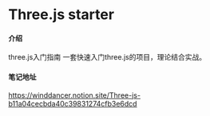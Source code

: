 <!--
 * @Descripttion: Readme
 * @Author: huangjitao
 * @Date: 2021-08-04 20:35:13
 * @Function: three.js入门、进阶指南
-->
# Three.js starter

#### 介绍
three.js入门指南
一套快速入门three.js的项目，理论结合实战。

#### 笔记地址
https://winddancer.notion.site/Three-js-b11a04cecbda40c39831274cfb3e6dcd
